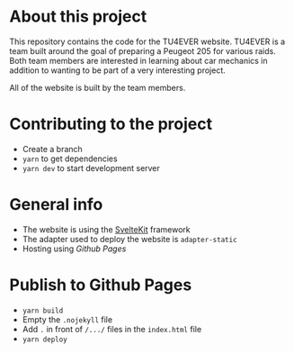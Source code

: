# About this project

This repository contains the code for the TU4EVER website. TU4EVER is a team built around the goal of preparing a Peugeot 205 for various raids.  
Both team members are interested in learning about car mechanics in addition to wanting to be part of a very interesting project.

All of the website is built by the team members.

# Contributing to the project

 * Create a branch
 * ```yarn``` to get dependencies
 * ```yarn dev``` to start development server

# General info

 * The website is using the [SvelteKit](https://kit.svelte.dev/) framework
 * The adapter used to deploy the website is ```adapter-static```
 * Hosting using *Github Pages*

# Publish to Github Pages

 * ```yarn build```
 * Empty the ```.nojekyll``` file
 * Add ```.``` in front of ```/.../``` files in the ```index.html``` file
 * ```yarn deploy```
